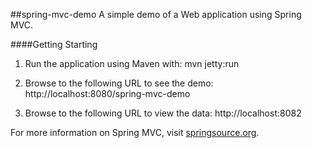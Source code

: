 ##spring-mvc-demo
A simple demo of a Web application using Spring MVC.

####Getting Starting

1) Run the application using Maven with: mvn jetty:run

2) Browse to the following URL to see the demo: http://localhost:8080/spring-mvc-demo

3) Browse to the following URL to view the data: http://localhost:8082

For more information on Spring MVC, visit [springsource.org].

[springsource.org]:http://springsource.org
